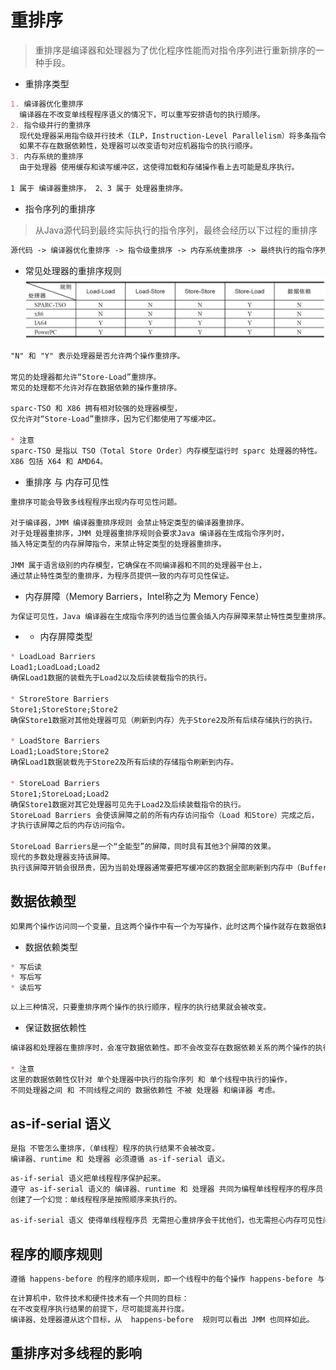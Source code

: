 # 重排序
> 重排序是编译器和处理器为了优化程序性能而对指令序列进行重新排序的一种手段。
* 重排序类型
```md
1. 编译器优化重排序
  编译器在不改变单线程程序语义的情况下，可以重写安排语句的执行顺序。
2. 指令级并行的重排序
  现代处理器采用指令级并行技术（ILP，Instruction-Level Parallelism）将多条指令并行执行。
  如果不存在数据依赖性，处理器可以改变语句对应机器指令的执行顺序。
3. 内存系统的重排序
  由于处理器 使用缓存和读写缓冲区，这使得加载和存储操作看上去可能是乱序执行。

1 属于 编译器重排序， 2、3 属于 处理器重排序。
```
* 指令序列的重排序
> 从Java源代码到最终实际执行的指令序列，最终会经历以下过程的重排序
```md
源代码 -> 编译器优化重排序 -> 指令级重排序 -> 内存系统重排序 -> 最终执行的指令序列
```

* 常见处理器的重排序规则
![常见处理器重排序规则](../00-pic/common-cpu-reorder.jpg)
```md
"N" 和 "Y" 表示处理器是否允许两个操作重排序。

常见的处理器都允许“Store-Load”重排序。
常见的处理都不允许对存在数据依赖的操作重排序。

sparc-TSO 和 X86 拥有相对较强的处理器模型，
仅允许对“Store-Load”重排序，因为它们都使用了写缓冲区。

* 注意
sparc-TSO 是指以 TSO（Total Store Order）内存模型运行时 sparc 处理器的特性。
X86 包括 X64 和 AMD64。
```

* 重排序 与 内存可见性
```md
重排序可能会导致多线程程序出现内存可见性问题。

对于编译器，JMM 编译器重排序规则 会禁止特定类型的编译器重排序。
对于处理器重排序，JMM 处理器重排序规则会要求Java 编译器在生成指令序列时，
插入特定类型的内存屏障指令，来禁止特定类型的处理器重排序。

JMM 属于语言级别的内存模型，它确保在不同编译器和不同的处理器平台上，
通过禁止特性类型的重排序，为程序员提供一致的内存可见性保证。
```

* 内存屏障（Memory Barriers，Intel称之为 Memory Fence）
```md
为保证可见性，Java 编译器在生成指令序列的适当位置会插入内存屏障来禁止特性类型重排序。
```
* * 内存屏障类型
```md
* LoadLoad Barriers
Load1;LoadLoad;Load2
确保Load1数据的装载先于Load2以及后续装载指令的执行。

* StroreStore Barriers
Store1;StoreStore;Store2
确保Store1数据对其他处理器可见（刷新到内存）先于Store2及所有后续存储执行的执行。

* LoadStore Barriers
Load1;LoadStore;Store2
确保Load1数据装载先于Store2及所有后续的存储指令刷新到内存。

* StoreLoad Barriers
Store1;StoreLoad;Load2
确保Store1数据对其它处理器可见先于Load2及后续装载指令的执行。
StoreLoad Barriers 会使该屏障之前的所有内存访问指令（Load 和Store）完成之后，
才执行该屏障之后的内存访问指令。

StoreLoad Barriers是一个“全能型”的屏障，同时具有其他3个屏障的效果。
现代的多数处理器支持该屏障。
执行该屏障开销会很昂贵，因为当前处理器通常要把写缓冲区的数据全部刷新到内存中（Buffer Fully Flush）。
```

## 数据依赖型
```md
如果两个操作访问同一个变量，且这两个操作中有一个为写操作，此时这两个操作就存在数据依赖性。
```
* 数据依赖类型
```md
* 写后读
* 写后写
* 读后写
```
```md
以上三种情况，只要重排序两个操作的执行顺序，程序的执行结果就会被改变。
```
* 保证数据依赖性
```md
编译器和处理器在重排序时，会准守数据依赖性。即不会改变存在数据依赖关系的两个操作的执行顺序。

* 注意
这里的数据依赖性仅针对 单个处理器中执行的指令序列 和 单个线程中执行的操作，
不同处理器之间 和 不同线程之间的 数据依赖性 不被 处理器 和编译器 考虑。
```
## as-if-serial 语义
```md
是指 不管怎么重排序，（单线程）程序的执行结果不会被改变。
编译器、runtime 和 处理器 必须遵循 as-if-serial 语义。
```
```md
as-if-serial 语义把单线程程序保护起来。
遵守 as-if-serial 语义的 编译器、runtime 和 处理器 共同为编程单线程程序的程序员
创建了一个幻觉：单线程程序是按照顺序来执行的。

as-if-serial 语义 使得单线程程序员 无需担心重排序会干扰他们，也无需担心内存可见性问题。
```
## 程序的顺序规则
```md
遵循 happens-before 的程序的顺序规则，即一个线程中的每个操作 happens-before 与该线程中的任意后续操作。
```
```md
在计算机中，软件技术和硬件技术有一个共同的目标：
在不改变程序执行结果的前提下，尽可能提高并行度。
编译器、处理器遵从这个目标，从  happens-before  规则可以看出 JMM 也同样如此。
```
## 重排序对多线程的影响
